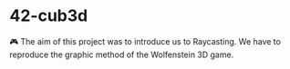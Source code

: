 # 42-cub3d
🎮 The aim of this project was to introduce us to Raycasting. We have to reproduce the graphic method of the Wolfenstein 3D game.
